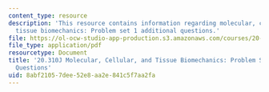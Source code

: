 ```yaml
---
content_type: resource
description: 'This resource contains information regarding molecular, cellular, and
  tissue biomechanics: Problem set 1 additional questions.'
file: https://ol-ocw-studio-app-production.s3.amazonaws.com/courses/20-310j-molecular-cellular-and-tissue-biomechanics-spring-2015/8abf21057dee52e8aa2e841c5f7aa2fa_MIT20_310JS15_PS1add.pdf
file_type: application/pdf
resourcetype: Document
title: '20.310J Molecular, Cellular, and Tissue Biomechanics: Problem Set 1 Additional
  Questions'
uid: 8abf2105-7dee-52e8-aa2e-841c5f7aa2fa
---
```

